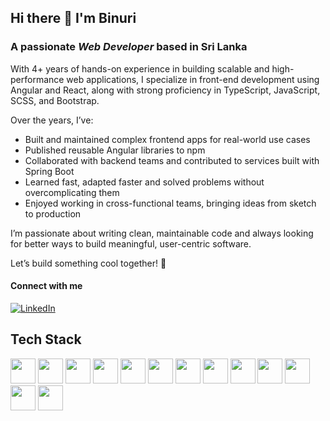 ## Hi there 👋 I'm Binuri

### A passionate _Web Developer_ based in Sri Lanka

With 4+ years of hands-on experience in building scalable and high-performance web applications, I specialize in front-end development using Angular and React, along with strong proficiency in TypeScript, JavaScript, SCSS, and Bootstrap.

Over the years, I’ve:

-  Built and maintained complex frontend apps for real-world use cases
-  Published reusable Angular libraries to npm
-  Collaborated with backend teams and contributed to services built with Spring Boot
-  Learned fast, adapted faster and solved problems without overcomplicating them
-  Enjoyed working in cross-functional teams, bringing ideas from sketch to production

<!--
🎯 **Build and maintain real-world frontend apps** — with focus on performance, scalability, and clean architecture  
🎯 **Publish reusable Angular libraries** to npm — writing modular code that lives beyond one project  
🎯 **Collaborate with backend teams** — integrate APIs, mostly with Spring Boot  
🎯 **Solve problems fast** — pragmatic, adaptable, and focused on delivering real value  
🎯 **Team up with designers and PMs** — turning ideas and wireframes into production-ready UI  
-->

I’m passionate about writing clean, maintainable code and always looking for better ways to build meaningful, user-centric software.

Let’s build something cool together! 🚀

<!--
**Binurim/Binurim** is a ✨ _special_ ✨ repository because its `README.md` (this file) appears on your GitHub profile.

Here are some ideas to get you started:

- 🔭 I’m currently working on ...
- 🌱 I’m currently learning ...
- 👯 I’m looking to collaborate on ...
- 🤔 I’m looking for help with ...
- 💬 Ask me about ...
- 📫 How to reach me: ...
- 😄 Pronouns: ...
- ⚡ Fun fact: ...
-->

#### Connect with me

 [![LinkedIn](https://img.shields.io/badge/LinkedIn-0077B5?style=for-the-badge&logo=linkedin&logoColor=white)](https://www.linkedin.com/in/binuri-maleesha/)

## Tech Stack

<p>
  <img src="https://cdn.jsdelivr.net/gh/devicons/devicon/icons/angularjs/angularjs-original.svg" width="40" height="40"/>
  <img src="https://cdn.jsdelivr.net/gh/devicons/devicon/icons/react/react-original.svg" width="40" height="40"/>
  <img src="https://cdn.jsdelivr.net/gh/devicons/devicon/icons/typescript/typescript-original.svg" width="40" height="40"/>
  <img src="https://cdn.jsdelivr.net/gh/devicons/devicon/icons/javascript/javascript-original.svg" width="40" height="40"/>
  <img src="https://cdn.jsdelivr.net/gh/devicons/devicon/icons/sass/sass-original.svg" width="40" height="40"/>
  <img src="https://cdn.jsdelivr.net/gh/devicons/devicon/icons/bootstrap/bootstrap-original.svg" width="40" height="40"/>
  <img src="https://cdn.jsdelivr.net/gh/devicons/devicon/icons/spring/spring-original.svg" width="40" height="40"/>
 
  <img src="https://cdn.jsdelivr.net/gh/devicons/devicon/icons/redux/redux-original.svg" width="40" height="40"/>
  <img src="https://cdn.jsdelivr.net/gh/devicons/devicon/icons/html5/html5-original.svg" width="40" height="40"/>
  <img src="https://cdn.jsdelivr.net/gh/devicons/devicon/icons/css3/css3-original.svg" width="40" height="40"/>
  <img src="https://cdn.jsdelivr.net/gh/devicons/devicon/icons/nodejs/nodejs-original.svg" width="40" height="40"/>
  <img src="https://cdn.jsdelivr.net/gh/devicons/devicon/icons/git/git-original.svg" width="40" height="40"/>
  <img src="https://cdn.jsdelivr.net/gh/devicons/devicon/icons/postgresql/postgresql-original.svg" width="40" height="40"/>


</p>
